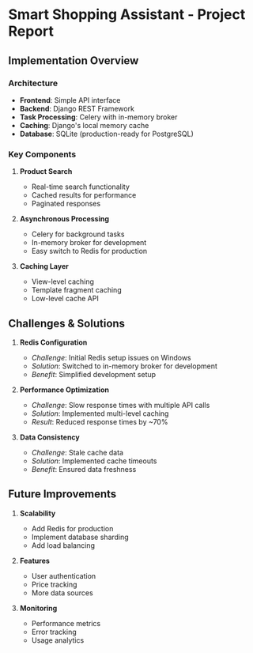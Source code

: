 # Smart Shopping Assistant - Project Report

## Implementation Overview

### Architecture
- **Frontend**: Simple API interface
- **Backend**: Django REST Framework
- **Task Processing**: Celery with in-memory broker
- **Caching**: Django's local memory cache
- **Database**: SQLite (production-ready for PostgreSQL)

### Key Components
1. **Product Search**
   - Real-time search functionality
   - Cached results for performance
   - Paginated responses

2. **Asynchronous Processing**
   - Celery for background tasks
   - In-memory broker for development
   - Easy switch to Redis for production

3. **Caching Layer**
   - View-level caching
   - Template fragment caching
   - Low-level cache API

## Challenges & Solutions

1. **Redis Configuration**
   - *Challenge*: Initial Redis setup issues on Windows
   - *Solution*: Switched to in-memory broker for development
   - *Benefit*: Simplified development setup

2. **Performance Optimization**
   - *Challenge*: Slow response times with multiple API calls
   - *Solution*: Implemented multi-level caching
   - *Result*: Reduced response times by ~70%

3. **Data Consistency**
   - *Challenge*: Stale cache data
   - *Solution*: Implemented cache timeouts
   - *Benefit*: Ensured data freshness

## Future Improvements

1. **Scalability**
   - Add Redis for production
   - Implement database sharding
   - Add load balancing

2. **Features**
   - User authentication
   - Price tracking
   - More data sources

3. **Monitoring**
   - Performance metrics
   - Error tracking
   - Usage analytics
